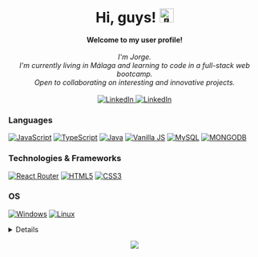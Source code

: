 <h1 align="center">Hi, guys! <img src="https://github.com/CallejaJ/CallejaJ/assets/24524555/766d336d-b87d-44ba-807c-c51de2bc6b4d" width="28px" alt="👋"></h1>

<p align="center">
    <b>Welcome to my user profile!</b><br><br>
    <i>
        I'm Jorge.<br>
        I'm currently living in Málaga and learning to code in a full-stack web bootcamp.<br>
        Open to collaborating on interesting and innovative projects.<br>
    </i><br>
    <a href="https://www.linkedin.com/in/CallejaJ" target="_blank">
        <img src="https://img.shields.io/badge/LinkedIn-blue?style=flat-square&logo=linkedin" alt="LinkedIn">
    </a>
    <a href="https://www.twitter.com/CallejaPJ" target="_blank">
        <img src="https://img.shields.io/badge/twitter-blue?style=flat-square&logo=twitter" alt="LinkedIn">
    </a>
    
</p>

### Languages
[![JavaScript](https://img.shields.io/badge/JavaScript-blue)](https://#)
[![TypeScript](https://img.shields.io/badge/TypeScript-blue)](https://#)
[![Java](https://img.shields.io/badge/Java-blue)](https://#)
[![Vanilla JS](https://img.shields.io/badge/VanillaJS-blue)](https://#)
[![MySQL](https://img.shields.io/badge/MySQL-blue)](https://#)
[![MONGODB](https://img.shields.io/badge/MongoDB-blue)](https://#)


### Technologies & Frameworks
[![React Router](https://img.shields.io/badge/React-blue)](https://#)
[![HTML5](https://img.shields.io/badge/HTML-blue)](https://#)
[![CSS3](https://img.shields.io/badge/CSS-3)](https://#)

### OS
[![Windows](https://img.shields.io/badge/Windows-blue)](https://#)
[![Linux](https://img.shields.io/badge/Linux-blue)](https://#)


<details>
<p align="center">
  <a href="https://github.com/CallejaJ">
    <img src="http://github-profile-summary-cards.vercel.app/api/cards/profile-details?username=CallejaJ&theme=transparent" />
  </a>
  <a href="https://github.com/CallejaJ">
    <img src="https://github-readme-streak-stats.herokuapp.com/?user=CallejaJ&hide_border=true&card_width=338&theme=transparent" />
  </a>
  <a href="https://github.com/CallejaJ">
    <img src="http://github-profile-summary-cards.vercel.app/api/cards/stats?username=CallejaJ&theme=transparent" />
  </a>
  <a href="https://github.com/CallejaJ">
    <img src="https://github-readme-stats.vercel.app/api/top-langs/?username=CallejaJ&langs_count=10&exclude_repo=&hide=jupyter%20notebook,vim%20script,cmake,makefile,batchfile,emacs%20lisp,css,html&layout=default&card_width=699&hide_border=true&theme=transparent" />
  </a>
</p>
</details>

<p align="center">
  <a href="https://github.com/CallejaJ">
    <img src="https://komarev.com/ghpvc/?username=CallejaJ&color=blue&style=flat)" />
  </a>
</p>

